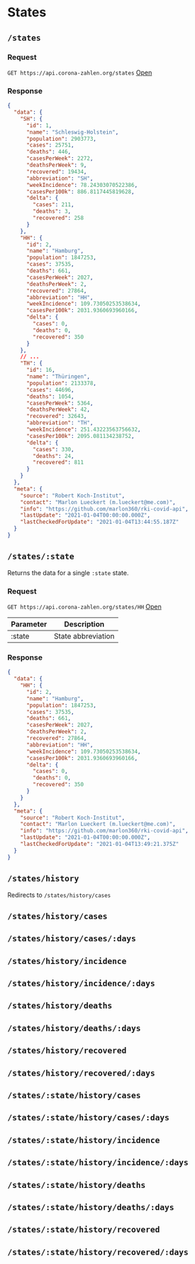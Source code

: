 # States

## `/states`

### Request

`GET https://api.corona-zahlen.org/states`
[Open](/states)

### Response

```json
{
  "data": {
    "SH": {
      "id": 1,
      "name": "Schleswig-Holstein",
      "population": 2903773,
      "cases": 25751,
      "deaths": 446,
      "casesPerWeek": 2272,
      "deathsPerWeek": 9,
      "recovered": 19434,
      "abbreviation": "SH",
      "weekIncidence": 78.24303070522386,
      "casesPer100k": 886.8117445819628,
      "delta": {
        "cases": 211,
        "deaths": 3,
        "recovered": 258
      }
    },
    "HH": {
      "id": 2,
      "name": "Hamburg",
      "population": 1847253,
      "cases": 37535,
      "deaths": 661,
      "casesPerWeek": 2027,
      "deathsPerWeek": 2,
      "recovered": 27864,
      "abbreviation": "HH",
      "weekIncidence": 109.73050253538634,
      "casesPer100k": 2031.9360693960166,
      "delta": {
        "cases": 0,
        "deaths": 0,
        "recovered": 350
      }
    },
    // ...
    "TH": {
      "id": 16,
      "name": "Thüringen",
      "population": 2133378,
      "cases": 44696,
      "deaths": 1054,
      "casesPerWeek": 5364,
      "deathsPerWeek": 42,
      "recovered": 32643,
      "abbreviation": "TH",
      "weekIncidence": 251.43223563756632,
      "casesPer100k": 2095.081134238752,
      "delta": {
        "cases": 330,
        "deaths": 24,
        "recovered": 811
      }
    }
  },
  "meta": {
    "source": "Robert Koch-Institut",
    "contact": "Marlon Lueckert (m.lueckert@me.com)",
    "info": "https://github.com/marlon360/rki-covid-api",
    "lastUpdate": "2021-01-04T00:00:00.000Z",
    "lastCheckedForUpdate": "2021-01-04T13:44:55.187Z"
  }
}
```

## `/states/:state`

Returns the data for a single `:state` state.

### Request

`GET https://api.corona-zahlen.org/states/HH`
[Open](/states/HH)


| Parameter     | Description   | 
| ------------- | ------------- |
| :state        | State abbreviation |

### Response

```json
{
  "data": {
    "HH": {
      "id": 2,
      "name": "Hamburg",
      "population": 1847253,
      "cases": 37535,
      "deaths": 661,
      "casesPerWeek": 2027,
      "deathsPerWeek": 2,
      "recovered": 27864,
      "abbreviation": "HH",
      "weekIncidence": 109.73050253538634,
      "casesPer100k": 2031.9360693960166,
      "delta": {
        "cases": 0,
        "deaths": 0,
        "recovered": 350
      }
    }
  },
  "meta": {
    "source": "Robert Koch-Institut",
    "contact": "Marlon Lueckert (m.lueckert@me.com)",
    "info": "https://github.com/marlon360/rki-covid-api",
    "lastUpdate": "2021-01-04T00:00:00.000Z",
    "lastCheckedForUpdate": "2021-01-04T13:49:21.375Z"
  }
}
```

## `/states/history`

Redirects to `/states/history/cases`

## `/states/history/cases`

## `/states/history/cases/:days`

## `/states/history/incidence`

## `/states/history/incidence/:days`

## `/states/history/deaths`

## `/states/history/deaths/:days`

## `/states/history/recovered`

## `/states/history/recovered/:days`


## `/states/:state/history/cases`

## `/states/:state/history/cases/:days`

## `/states/:state/history/incidence`

## `/states/:state/history/incidence/:days`

## `/states/:state/history/deaths`

## `/states/:state/history/deaths/:days`

## `/states/:state/history/recovered`

## `/states/:state/history/recovered/:days`
